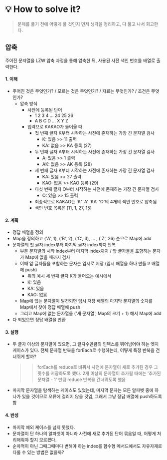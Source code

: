 
# 💡 How to solve it?
> 문제를 풀기 전에 어떻게 풀 것인지 먼저 생각을 정리하고, 다 풀고 나서 회고한다.

## 압축
주어진 문자열을 LZW 압축 과정을 통해 압축한 뒤, 사용된 사전 색인 번호를 배열로 출력한다.

#### 1. 이해
- 주어진 것은 무엇인가? / 모르는 것은 무엇인가? / 자료는 무엇인가? / 조건은 무엇인가?
  - 압축 방식
    - 사전에 등록된 단어
      - 1 2 3 4 ... 24 25 26
      - A B C D ... X  Y  Z
    - 입력으로 KAKAO가 들어올 때
      - 첫 번째 글자 K부터 시작하는 사전에 존재하는 가장 긴 문자열 검사
        - K: 있음 >> 11 출력
        - KA: 없음 >> KA 등록 (27)
      - 두 번째 글자 A부터 시작하는 사전에 존재하는 가장 긴 문자열 검사
        - A: 있음 >> 1 출력
        - AK: 없음 >> AK 등록 (28)
      - 세 번째 글자 K부터 시작하는 사전에 존재하는 가장 긴 문자열 검사
        - KA: 있음 >> 27 출력
        - KAO: 없음 >> KAO 등록 (29)
      - 다섯 번째 글자 O부터 시작하는 사전에 존재하는 가장 긴 문자열 검사
        - O: 있음 >> 15 출력
      - 최종적으로 KAKAO는 'K' 'A' 'KA' 'O'의 4개의 색인 번호로 압축됨
      - 색인 번호 목록은 [11, 1, 27, 15]

#### 2. 계획
- 정답 배열을 정의
- Map을 정의하고 ('A', 1), ('B', 2), ('C', 3), ... , ('Z', 26) 순으로 Map에 add
- 문자열의 첫 글자 index부터 마지막 글자 index까지 반복
  - 부분 문자열의 시작 index부터 마지막 index까지 / 앞 글자들을 포함하는 문자가 Map에 없을 때까지 검사
  - 이때 앞 글자들을 포함하는 문자는 임시로 저장 (임시 배열을 하나 만들고 배열에 push)
    - 위의 예시 세 번째 글자 K가 들어오는 예시에서
    - K: 있음
    - KA: 있음
    - KAO: 없음
  - Map에 없는 문자열이 발견되면 임시 저장 배열의 마지막 문자열의 숫자를 Map에서 찾아 정답 배열에 push
  - 그리고 Map에 없는 문자열을 ('새 문자열', Map의 크기 + 1) 해서 Map에 add
- 다 되었으면 정답 배열을 반환

#### 3. 실행
- 두 글자 이상의 문자열이 있으면, 그 글자수만큼의 인덱스를 뛰어넘어야 하는 엣지 케이스가 있다.
  전체 문자열 반복을 forEach로 수행하는데, 어떻게 특정 반복을 건너뛰게 할까?
  >> forEach를 reduce로 바꿔서 사전에 문자열이 새로 추가된 경우
    그 횟수를 저장하도록 했다. 2개 이상의 문자열이 추가될 때에는
    '추가된 문자열 - 1' 만큼 reduce 반복을 건너뛰도록 했음
- 마지막 문자열을 탐색하는 케이스도 있었는데, 마지막 문자는 모든 알파벳 중에 하나가 있을 것이므로
  오류에 걸리지 않을 것임, 그래서 그냥 정답 배열에 push하도록 함

#### 4. 반성
- 마지막 예외 케이스를 넘지 못했다.
- 문자열이 단 하나의 알파벳이 아니라 사전에 새로 추가된 단어 묶음일 때, 어떻게 처리해줘야 할지 모르겠다.
- 순차적이 아닌 그때그때마다 변해야 하는 index를 함수형 메서드에서도 자유자재로 다룰 수 있는 방법은 없을까?
